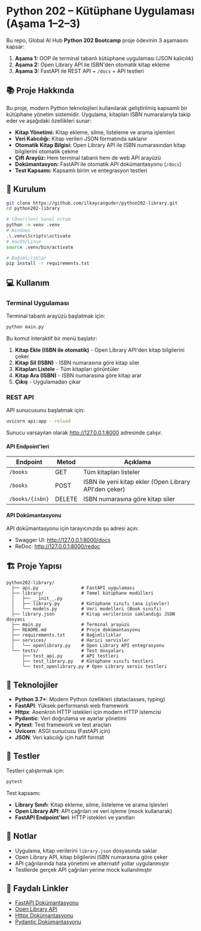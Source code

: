 # Python 202 – Kütüphane Uygulaması (Aşama 1–2–3)

Bu repo, Global AI Hub **Python 202 Bootcamp** proje ödevinin 3 aşamasını kapsar:

1. **Aşama 1:** OOP ile terminal tabanlı kütüphane uygulaması (JSON kalıcılık)
2. **Aşama 2:** Open Library API ile ISBN'den otomatik kitap ekleme
3. **Aşama 3:** FastAPI ile REST API + `/docs` + API testleri

## 📚 Proje Hakkında

Bu proje, modern Python teknolojileri kullanılarak geliştirilmiş kapsamlı bir kütüphane yönetim sistemidir. Uygulama, kitapları ISBN numaralarıyla takip eder ve aşağıdaki özellikleri sunar:

- **Kitap Yönetimi:** Kitap ekleme, silme, listeleme ve arama işlemleri
- **Veri Kalıcılığı:** Kitap verileri JSON formatında saklanır
- **Otomatik Kitap Bilgisi:** Open Library API ile ISBN numarasından kitap bilgilerini otomatik çekme
- **Çift Arayüz:** Hem terminal tabanlı hem de web API arayüzü
- **Dokümantasyon:** FastAPI ile otomatik API dokümantasyonu (`/docs`)
- **Test Kapsamı:** Kapsamlı birim ve entegrasyon testleri

## 🚀 Kurulum

```bash
git clone https://github.com/ilkaycanguder/python202-library.git
cd python202-library

# (Önerilen) Sanal ortam
python -m venv .venv
# Windows
.\.venv\Scripts\activate
# macOS/Linux
source .venv/bin/activate

# Bağımlılıklar
pip install -r requirements.txt
```

## 💻 Kullanım

### Terminal Uygulaması

Terminal tabanlı arayüzü başlatmak için:

```bash
python main.py
```

Bu komut interaktif bir menü başlatır:

1. **Kitap Ekle (ISBN ile otomatik)** - Open Library API'den kitap bilgilerini çeker
2. **Kitap Sil (ISBN)** - ISBN numarasına göre kitap siler
3. **Kitapları Listele** - Tüm kitapları görüntüler
4. **Kitap Ara (ISBN)** - ISBN numarasına göre kitap arar
5. **Çıkış** - Uygulamadan çıkar

### REST API

API sunucusunu başlatmak için:

```bash
uvicorn api:app --reload
```

Sunucu varsayılan olarak http://127.0.0.1:8000 adresinde çalışır.

#### API Endpoint'leri

| Endpoint        | Metod  | Açıklama                                               |
| --------------- | ------ | ------------------------------------------------------ |
| `/books`        | GET    | Tüm kitapları listeler                                 |
| `/books`        | POST   | ISBN ile yeni kitap ekler (Open Library API'den çeker) |
| `/books/{isbn}` | DELETE | ISBN numarasına göre kitap siler                       |

#### API Dokümantasyonu

API dokümantasyonu için tarayıcınızda şu adresi açın:

- Swagger UI: http://127.0.0.1:8000/docs
- ReDoc: http://127.0.0.1:8000/redoc

## 🏗️ Proje Yapısı

```
python202-library/
  ├── api.py                # FastAPI uygulaması
  ├── library/              # Temel kütüphane modülleri
  │   ├── __init__.py
  │   ├── library.py        # Kütüphane sınıfı (ana işlevler)
  │   └── models.py         # Veri modelleri (Book sınıfı)
  ├── library.json          # Kitap verilerinin saklandığı JSON dosyası
  ├── main.py               # Terminal arayüzü
  ├── README.md             # Proje dokümantasyonu
  ├── requirements.txt      # Bağımlılıklar
  ├── services/             # Harici servisler
  │   └── openlibrary.py    # Open Library API entegrasyonu
  └── tests/                # Test dosyaları
      ├── test_api.py       # API testleri
      ├── test_library.py   # Kütüphane sınıfı testleri
      └── test_openlibrary.py # Open Library servis testleri
```

## 🔧 Teknolojiler

- **Python 3.7+**: Modern Python özellikleri (dataclasses, typing)
- **FastAPI**: Yüksek performanslı web framework
- **Httpx**: Asenkron HTTP istekleri için modern HTTP istemcisi
- **Pydantic**: Veri doğrulama ve ayarlar yönetimi
- **Pytest**: Test framework ve test araçları
- **Uvicorn**: ASGI sunucusu (FastAPI için)
- **JSON**: Veri kalıcılığı için hafif format

## 🧪 Testler

Testleri çalıştırmak için:

```bash
pytest
```

Test kapsamı:

- **Library Sınıfı**: Kitap ekleme, silme, listeleme ve arama işlevleri
- **Open Library API**: API çağrıları ve veri işleme (mock kullanarak)
- **FastAPI Endpoint'leri**: HTTP istekleri ve yanıtları

## 📝 Notlar

- Uygulama, kitap verilerini `library.json` dosyasında saklar
- Open Library API, kitap bilgilerini ISBN numarasına göre çeker
- API çağrılarında hata yönetimi ve alternatif yollar uygulanmıştır
- Testlerde gerçek API çağrıları yerine mock kullanılmıştır

## 🔗 Faydalı Linkler

- [FastAPI Dokümantasyonu](https://fastapi.tiangolo.com/)
- [Open Library API](https://openlibrary.org/developers/api)
- [Httpx Dokümantasyonu](https://www.python-httpx.org/)
- [Pydantic Dokümantasyonu](https://pydantic-docs.helpmanual.io/)

